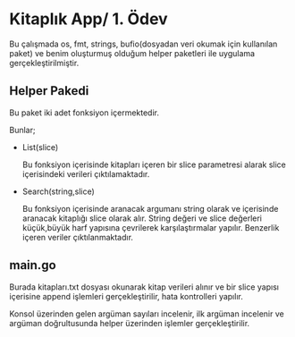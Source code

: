 # Kitaplık App/ 1. Ödev 
Bu çalışmada os, fmt, strings, bufio(dosyadan veri okumak için kullanılan paket)  ve benim oluşturmuş olduğum helper paketleri ile uygulama gerçekleştirilmiştir.

## Helper Pakedi

Bu paket iki adet fonksiyon içermektedir. 

Bunlar;

- List(slice)

    Bu fonksiyon içerisinde kitapları içeren bir slice parametresi alarak slice içerisindeki verileri çıktılamaktadır.
- Search(string,slice)

    Bu fonksiyon içerisinde aranacak argumanı string olarak ve içerisinde aranacak kitaplığı slice olarak alır. String değeri ve slice değerleri küçük,büyük harf yapısına çevrilerek karşılaştırmalar yapılır. Benzerlik içeren veriler çıktılanmaktadır.

## main.go

Burada kitapları.txt dosyası okunarak kitap verileri alınır ve bir slice yapısı içerisine append işlemleri gerçekleştirilir, hata kontrolleri yapılır. 

Konsol üzerinden gelen argüman sayıları incelenir, ilk argüman incelenir ve argüman doğrultusunda helper üzerinden işlemler gerçekleştirilir. 

